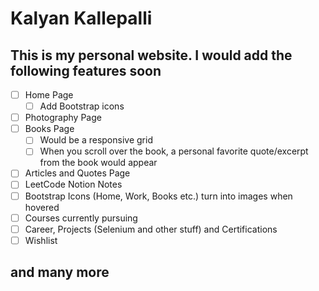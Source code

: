# Kalyan Kallepalli

## This is my personal website. I would add the following features soon

- [ ] Home Page
  - [ ] Add Bootstrap icons
- [ ] Photography Page
- [ ] Books Page
  - [ ] Would be a responsive grid
  - [ ] When you scroll over the book, a personal favorite quote/excerpt from the book would appear
- [ ] Articles and Quotes Page
- [ ] LeetCode Notion Notes
- [ ] Bootstrap Icons (Home, Work, Books etc.) turn into images when hovered
- [ ] Courses currently pursuing
- [ ] Career, Projects (Selenium and other stuff) and Certifications
- [ ] Wishlist

## and many more
